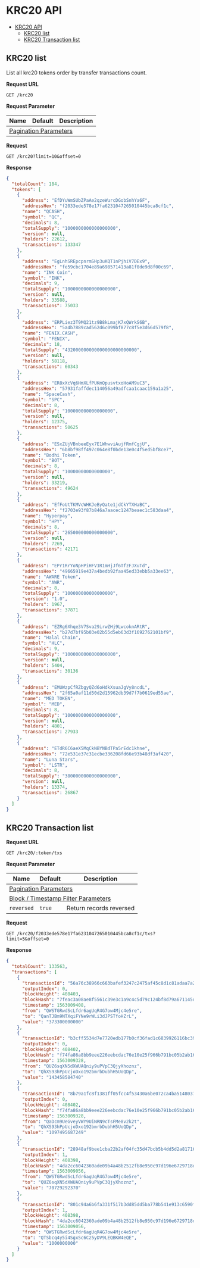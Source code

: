 # KRC20 API

- [KRC20 API](#KRC20-API)
  - [KRC20 list](#KRC20-list)
  - [KRC20 Transaction list](#KRC20-Transaction-list)


## KRC20 list
List all krc20 tokens order by transfer transactions count.

**Request URL**
```
GET /krc20
```

**Request Parameter**
<table>
    <thead>
        <tr>
            <th>Name</th>
            <th>Default</th>
            <th>Description</th>
        </tr>
    </thead>
    <tbody>
        <tr>
            <td colspan="3">
              <a href="https://github.com/kalycoinproject/kalycoininfo-api/blob/master/README.md#Pagination-Parameters">
                Pagination Parameters
              </a>
            </td>
        </tr>
    </tbody>
</table>

**Request**
```
GET /krc20?limit=10&offset=0
```

**Response**
```json
{
  "totalCount": 184,
  "tokens": [
    {
      "address": "EfDYuWmSUbZPaAe2qzeWurcDGobSnhYa6F",
      "addressHex": "f2033ede578e17fa6231047265010445bca8cf1c",
      "name": "QCASH",
      "symbol": "QC",
      "decimals": 8,
      "totalSupply": "1000000000000000000",
      "version": null,
      "holders": 22612,
      "transactions": 133347
    },
    {
      "address": "EgLnhSREpcpnrmSHp3uKQT1nPjhiV7DEx9",
      "addressHex": "fe59cbc1704e89a698571413a81f0de9d8f00c69",
      "name": "INK Coin",
      "symbol": "INK",
      "decimals": 9,
      "totalSupply": "1000000000000000000",
      "version": null,
      "holders": 33588,
      "transactions": 75033
    },
    {
      "address": "ERPLiez3T9MQ21tz9B8kLmajK7xQWrkS6B",
      "addressHex": "5a4b7889cad562d6c099bf877c8f5e3d66d579f8",
      "name": "FENIX.CASH",
      "symbol": "FENIX",
      "decimals": 18,
      "totalSupply": "432000000000000000000000000",
      "version": null,
      "holders": 58118,
      "transactions": 60343
    },
    {
      "address": "ER8xXcVq6HmXLfPUKmQpusvtxoHoAM9uC3",
      "addressHex": "57931faffdec114056a49adfcaa1caac159a1a25",
      "name": "SpaceCash",
      "symbol": "SPC",
      "decimals": 8,
      "totalSupply": "100000000000000000",
      "version": null,
      "holders": 12375,
      "transactions": 50625
    },
    {
      "address": "ESxZUjVBnbeeEyx7E1WhwviAujfRmfCgjU",
      "addressHex": "6b8bf98ff497c064e8f0bde13e0c4f5ed5bf8ce7",
      "name": "Bodhi Token",
      "symbol": "BOT",
      "decimals": 8,
      "totalSupply": "10000000000000000",
      "version": null,
      "holders": 33219,
      "transactions": 49624
    },
    {
      "address": "EfFoUtTKMVcWHKJeByQate1jdCkYTXHaBC",
      "addressHex": "f2703e93f87b846a7aacec1247beaec1c583daa4",
      "name": "Hyperpay",
      "symbol": "HPY",
      "decimals": 8,
      "totalSupply": "265000000000000000",
      "version": null,
      "holders": 7269,
      "transactions": 42171
    },
    {
      "address": "EPr1RrYoNpHPiHFV1R1mHjJf6TfzFJXuTd",
      "addressHex": "49665919e437a4bedb92faa45ed33ebb5a33ee63",
      "name": "AWARE Token",
      "symbol": "AWR",
      "decimals": 8,
      "totalSupply": "100000000000000000",
      "version": "1.0",
      "holders": 1967,
      "transactions": 37871
    },
    {
      "address": "EZRg6Xhqe3V7Sva29irwZHj9LwcoknARtR",
      "addressHex": "b27d7bf95b03e02b55d5eb63d3f1692762101bf9",
      "name": "Halal Chain",
      "symbol": "HLC",
      "decimals": 9,
      "totalSupply": "1000000000000000000",
      "version": null,
      "holders": 5404,
      "transactions": 30136
    },
    {
      "address": "EMUWzpCfRZbgyQZd6oHdkXsuaJgVy8ncdL",
      "addressHex": "2f65a0af11d50d2d15962db39d7f7b0619ed55ae",
      "name": "MED TOKEN",
      "symbol": "MED",
      "decimals": 8,
      "totalSupply": "1000000000000000000",
      "version": null,
      "holders": 4801,
      "transactions": 27933
    },
    {
      "address": "ETdR6C6aeX5MqCkNBYNBdTPa5rEdc1khne",
      "addressHex": "72e531e37c31ecbe336208fd66e93b48df3af420",
      "name": "Luna Stars",
      "symbol": "LSTR",
      "decimals": 8,
      "totalSupply": "3800000000000000000",
      "version": null,
      "holders": 13374,
      "transactions": 26867
    }
  ]
}
```


## KRC20 Transaction list

**Request URL**
```
GET /krc20/:token/txs
```

**Request Parameter**
<table>
    <thead>
        <tr>
            <th>Name</th>
            <th>Default</th>
            <th>Description</th>
        </tr>
    </thead>
    <tbody>
        <tr>
            <td colspan="3">
              <a href="https://github.com/kalycoinproject/kalycoininfo-api/blob/master/README.md#Pagination-Parameters">
                Pagination Parameters
              </a>
            </td>
        </tr>
        <tr>
            <td colspan="3">
              <a href="https://github.com/kalycoinproject/kalycoininfo-api/blob/master/README.md#Block--Timestamp-Filter-Parameters">
                Block / Timestamp Filter Parameters
              </a>
            </td>
        </tr>
        <tr>
            <td>
              <code>reversed</code>
            </td>
            <td>
              <code>true</code>
            </td>
            <td>Return records reversed</td>
        </tr>
    </tbody>
</table>

**Request**
```
GET /krc20/f2033ede578e17fa6231047265010445bca8cf1c/txs?limit=5&offset=0
```

**Response**
```json
{
  "totalCount": 133563,
  "transactions": [
    {
      "transactionId": "56a76c38966c663bafef3247c2475af45c8d1c81adaa7a27773b05853063d06f",
      "outputIndex": 0,
      "blockHeight": 408403,
      "blockHash": "7feac3a08ae8f5561c39e3c1a9c4c5d79c124bf8d79a671145db6933fdb08266",
      "timestamp": 1563009408,
      "from": "QWSTGRwdScLfdr6agUqR4G7ow4Mjc4e5re",
      "to": "QanTJBm9NTXqiFYNe9rWLi3dJPSTfoHZrL",
      "value": "373300000000"
    },
    {
      "transactionId": "b3cff5534d7e7720edb177b0cf36fad1c6839926116bc39175e48ef541b0718a",
      "outputIndex": 0,
      "blockHeight": 408402,
      "blockHash": "f74fa86a8bb9eee226eebcdac76e10e25f966b791bc05b2ab16db9e00b396af6",
      "timestamp": 1563009328,
      "from": "QUZ6sqXN5dXWUAQniy9uPVpC3QjyXhoznz",
      "to": "QhXS93hPpUcjoDxo192bmrbDubhH5UoQDp",
      "value": "143458584740"
    },
    {
      "transactionId": "8b79a1fc8f1381ff05fcc4f53430a6be072ca4ba5148037a48ab2b330b66dc60",
      "outputIndex": 0,
      "blockHeight": 408402,
      "blockHash": "f74fa86a8bb9eee226eebcdac76e10e25f966b791bc05b2ab16db9e00b396af6",
      "timestamp": 1563009328,
      "from": "QaDcm9UeGveyVWY9UiNRN9cTsFMe8v2k2t",
      "to": "QhXS93hPpUcjoDxo192bmrbDubhH5UoQDp",
      "value": "1097495687249"
    },
    {
      "transactionId": "28948af9bee1cba22b2af04fc35d47bcb5b4dd5d2a817168a4238d141d7f5a62",
      "outputIndex": 1,
      "blockHeight": 408398,
      "blockHash": "4da2cc6042360ade09b4a48b2512fb8e950c97d196e6729718d7301296f0bc3e",
      "timestamp": 1563009056,
      "from": "QWSTGRwdScLfdr6agUqR4G7ow4Mjc4e5re",
      "to": "QUZ6sqXN5dXWUAQniy9uPVpC3QjyXhoznz",
      "value": "70729292370"
    },
    {
      "transactionId": "801c94a6b6fa331f517b3dd85dd5ba778b541e913c6590feb9e26590cfad5050",
      "outputIndex": 1,
      "blockHeight": 408398,
      "blockHash": "4da2cc6042360ade09b4a48b2512fb8e950c97d196e6729718d7301296f0bc3e",
      "timestamp": 1563009056,
      "from": "QWSTGRwdScLfdr6agUqR4G7ow4Mjc4e5re",
      "to": "QTSbcq4y5i4SgxSc6Cz5yDV9LEQBKW4eQE",
      "value": "1000000000"
    }
  ]
}
```
